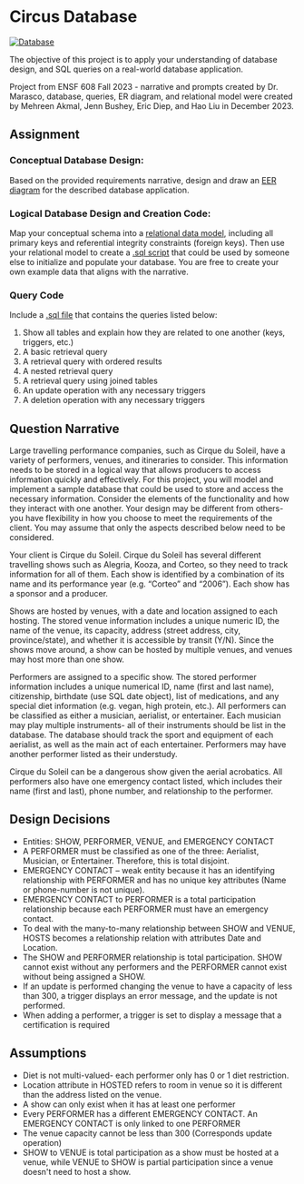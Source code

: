 # Circus Database

[![Database](https://img.shields.io/badge/database-MySQL-green.svg)](https://www.mysql.com/)

The objective of this project is to apply your understanding of database design, and SQL queries on a real-world database application.

Project from ENSF 608 Fall 2023 - narrative and prompts created by Dr. Marasco, database, queries, ER diagram, and relational model were created by Mehreen Akmal, Jenn Bushey, Eric Diep, and Hao Liu in December 2023.

## Assignment

### Conceptual Database Design:

Based on the provided requirements narrative, design and draw an [EER diagram](https://github.com/jennbushey/SQL-projects/blob/main/circus-database/EER%20Diagram.pdf) for the described database application.

### Logical Database Design and Creation Code:

Map your conceptual schema into a [relational data model](https://github.com/jennbushey/SQL-projects/blob/main/circus-database/Relational%20Model.pdf), including all primary keys and referential integrity constraints (foreign keys). Then use your relational model to create a [.sql script](https://github.com/jennbushey/SQL-projects/blob/main/circus-database/populate-database.sql) that could be used by someone else to initialize and populate your database. You are free to create your own example data that aligns with the narrative.

### Query Code

Include a [.sql file](https://github.com/jennbushey/SQL-projects/blob/main/circus-database/query-database.sql) that contains the queries listed below:

1. Show all tables and explain how they are related to one another (keys, triggers, etc.)
2. A basic retrieval query
3. A retrieval query with ordered results
4. A nested retrieval query
5. A retrieval query using joined tables
6. An update operation with any necessary triggers
7. A deletion operation with any necessary triggers

## Question Narrative

Large travelling performance companies, such as Cirque du Soleil, have a variety of performers, venues, and itineraries to consider. This information needs to be stored in a logical way that allows producers to access information quickly and effectively. For this project, you will model and implement a sample database that could be used to store and access the necessary information. Consider the elements of the functionality and how they interact with one another. Your design may be different from others- you have flexibility in how you choose to meet the requirements of the client. You may assume that only the aspects described below need to be considered.

Your client is Cirque du Soleil. Cirque du Soleil has several different travelling shows such as Alegria, Kooza, and Corteo, so they need to track information for all of them. Each show is identified by a combination of its name and its performance year (e.g. “Corteo” and “2006”). Each show has a sponsor and a producer.

Shows are hosted by venues, with a date and location assigned to each hosting. The stored venue information includes a unique numeric ID, the name of the venue, its capacity, address (street address,
city, province/state), and whether it is accessible by transit (Y/N). Since the shows move around, a show can be hosted by multiple venues, and venues may host more than one show.

Performers are assigned to a specific show. The stored performer information includes a unique numerical ID, name (first and last name), citizenship, birthdate (use SQL date object), list of medications, and any special diet information (e.g. vegan, high protein, etc.). All performers can be classified as either a musician, aerialist, or entertainer. Each musician may play multiple instruments- all of their instruments should be list in the database. The database should track the sport and equipment of each aerialist, as well as the main act of each entertainer. Performers may have another performer listed as their understudy.

Cirque du Soleil can be a dangerous show given the aerial acrobatics. All performers also have one emergency contact listed, which includes their name (first and last), phone number, and relationship to
the performer.

## Design Decisions

-   Entities: SHOW, PERFORMER, VENUE, and EMERGENCY CONTACT
-   A PERFORMER must be classified as one of the three: Aerialist, Musician, or Entertainer.
    Therefore, this is total disjoint.
-   EMERGENCY CONTACT – weak entity because it has an identifying relationship with PERFORMER
    and has no unique key attributes (Name or phone-number is not unique).
-   EMERGENCY CONTACT to PERFORMER is a total participation relationship because each
    PERFORMER must have an emergency contact.
-   To deal with the many-to-many relationship between SHOW and VENUE, HOSTS becomes a
    relationship relation with attributes Date and Location.
-   The SHOW and PERFORMER relationship is total participation. SHOW cannot exist without any
    performers and the PERFORMER cannot exist without being assigned a SHOW.
-   If an update is performed changing the venue to have a capacity of less than 300, a trigger
    displays an error message, and the update is not performed.
-   When adding a performer, a trigger is set to display a message that a certification is required

## Assumptions

-   Diet is not multi-valued- each performer only has 0 or 1 diet restriction.
-   Location attribute in HOSTED refers to room in venue so it is different than the address listed on
    the venue.
-   A show can only exist when it has at least one performer
-   Every PERFORMER has a different EMERGENCY CONTACT. An EMERGENCY CONTACT is only
    linked to one PERFORMER
-   The venue capacity cannot be less than 300 (Corresponds update operation)
-   SHOW to VENUE is total participation as a show must be hosted at a venue, while VENUE to
    SHOW is partial participation since a venue doesn't need to host a show.
